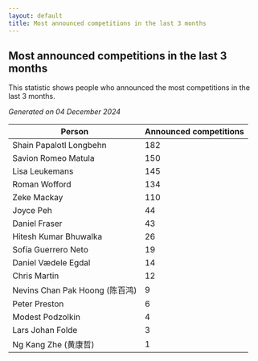 ```yaml
---
layout: default
title: Most announced competitions in the last 3 months
---
```

## Most announced competitions in the last 3 months
This statistic shows people who announced the most competitions in the last 3 months.

*Generated on 04 December 2024*

| Person | Announced competitions |
| --- | --- |
| Shain Papalotl Longbehn | 182 |
| Savion Romeo Matula | 150 |
| Lisa Leukemans | 145 |
| Roman Wofford | 134 |
| Zeke Mackay | 110 |
| Joyce Peh | 44 |
| Daniel Fraser | 43 |
| Hitesh Kumar Bhuwalka | 26 |
| Sofía Guerrero Neto | 19 |
| Daniel Vædele Egdal | 14 |
| Chris Martin | 12 |
| Nevins Chan Pak Hoong (陈百鸿) | 9 |
| Peter Preston | 6 |
| Modest Podzolkin | 4 |
| Lars Johan Folde | 3 |
| Ng Kang Zhe (黄康哲) | 1 |
